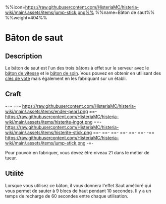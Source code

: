 %%icon=https://raw.githubusercontent.com/HisteriaMC/histeria-wiki/main/.assets/items/jump-stick.png%%
%%name=Bâton de saut%%
%%weight=404%%

# Bâton de saut

## Description
Le bâton de saut est l'un des trois bâtons à effet sur le serveur avec le [bâton de vitesse](https://histeria.fr/wiki/objets/speed-stick) et le [bâton de soin](https://histeria.fr/wiki/objets/heal-stick). Vous pouvez en obtenir en utilisant des [clés de vote](https://histeria.fr/wiki/objets/vote-key) mais également en les fabriquant sur un établi.

## Craft
-=-
 ==- https://raw.githubusercontent.com/HisteriaMC/histeria-wiki/main/.assets/items/ender-pearl.png
 ==- https://raw.githubusercontent.com/HisteriaMC/histeria-wiki/main/.assets/items/histerite-ingot.png
 ==- https://raw.githubusercontent.com/HisteriaMC/histeria-wiki/main/.assets/items/histerite-stick.png
 ==- 
 ==- 
 ==- 
 ==- 
 ==- 
 ==- 
 -== https://raw.githubusercontent.com/HisteriaMC/histeria-wiki/main/.assets/items/jump-stick.png
-=-

Pour pouvoir en fabriquer, vous devez être niveau 21 dans le métier de tueur.

## Utilité
Lorsque vous utilisez ce bâton, il vous donnera l'effet Saut amélioré qui vous permet de sauter à 9 blocs de haut pendant 10 secondes. Il y a un temps de recharge de 60 secondes entre chaque utilisation.
